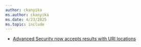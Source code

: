 ```yaml
---
author: ckanyika
ms.author: ckanyika
ms.date: 4/23/2025
ms.topic: include
---
```


- [Advanced Security now accepts results with URI locations](#advanced-security-now-accepts-results-with-uri-locations)


